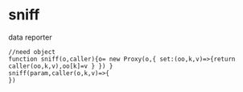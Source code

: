 # sniff
data reporter
```
//need object
function sniff(o,caller){o= new Proxy(o,{ set:(oo,k,v)=>{return caller(oo,k,v),oo[k]=v } }) }
sniff(param,caller(o,k,v)=>{
})


```
